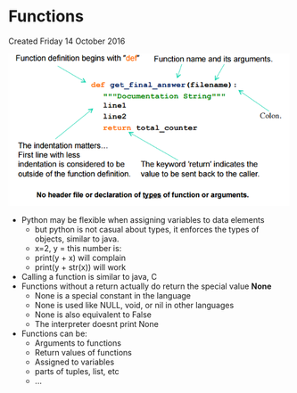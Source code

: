# Functions
Created Friday 14 October 2016

![](./Functions/pasted_image.png)

* Python may be flexible when assigning variables to data elements
	* but python is not casual about types, it enforces the types of objects, similar to java.
	* x=2, y = this number is:
	* print(y + x) will complain
	* print(y + str(x)) will work
* Calling a function is similar to java, C
* Functions without a return actually do return the special value **None**
	* None is a special constant in the language
	* None is used like NULL, void, or nil in other languages
	* None is also equivalent to False
	* The interpreter doesnt print None
* Functions can be:
	* Arguments to functions
	* Return values of functions
	* Assigned to variables
	* parts of tuples, list, etc
	* ...


